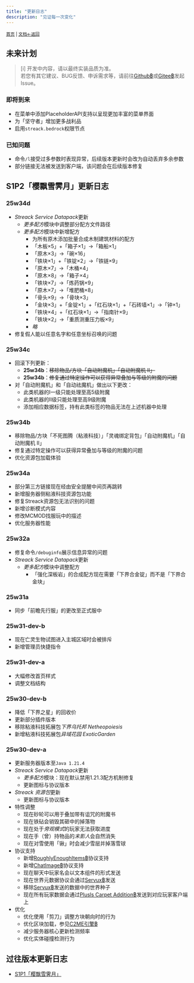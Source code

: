 ```yaml
---
title: "更新日志"
description: "见证每一次变化"
---
```

<small id="old_menu"><a href="/Streack/">首页</a> | <a href="/Streack/doc/">文档</a></small><small><a href="../">←返回</a></small><br>

## 未来计划

> [i] 开发中内容，请以最终实装品质为准。<br>
> 若您有其它建议、BUG反馈、申诉需求等，请前往[Github฿](https://github.com/kdxhub/Streack/issues/new)或[Gitee฿](https://gitee.com/kdxiaoyi/Streack/issues/new)发起Issue。

### 即将到来

* 在菜单中添加PlaceholderAPI支持以呈现更加丰富的菜单界面
* 为「坚守者」增加更多战利品
* 启用`streack.bedrock`权限节点

### 已知问题

* 命令`/l`接受过多参数时表现异常，后续版本更新时会改为自动丢弃多余参数
* 部分链接无法被发送到客户端，该问题会在后续版本修复

## S1P2「樱飘雪霁月」更新日志

### 25w34d

* *Streack Service Datapack*更新
  * *更多配方*模块中调整部分配方文件路径
  * *更多配方*模块中新增配方
    * 为所有原木添加批量合成木制建筑材料的配方
    * 「木板×5」+「箱子×1」→「箱船×1」
    * 「原木×3」→「碗×16」
    * 「铁块×1」+「铁锭×2」→「铁链×9」
    * 「原木×7」→「木桶×4」
    * 「原木×8」→「箱子×4」
    * 「铁块×7」→「炼药锅×9」
    * 「原木×7」→「堆肥桶×8」
    * 「骨头×9」→「骨块×3」
    * 「金块×3」+「金锭×1」+「红石块×1」+「石砖墙×1」→「钟×1」
    * 「铁块×4」+「红石块×1」→「指南针×9」
    * 「铁块×2」→「重质测重压力板×9」
    * *略*
* 修复假人能以任意名字和任意坐标召唤的问题

### 25w34c

* 回滚下列更新：
  * **25w34b**：~~移除物品/方块「自动附魔机」「自动附魔机 II」~~
  * **25w34b**：~~修复通过特定操作可以获得异常叠加与等级的附魔的问题~~
* 对「自动附魔机」和「自动祛魔机」做出以下更改：
  * 此类机器的I一级只能处理至高5级附魔
  * 此类机器的II级只能处理至高9级附魔
  * 添加相应数据标签，持有此类标签的物品无法在上述机器中处理

### 25w34b

* 移除物品/方块「不死图腾（粘液科技）」「灵魂绑定背包」「自动附魔机」「自动附魔机 II」
* 修复通过特定操作可以获得异常叠加与等级的附魔的问题
* 优化资源包加载体验

### 25w34a

* 部分第三方链接现在经由安全提醒中间页再跳转
* 新增服务器侧粘液科技资源包功能
* 修复Streack资源包无法识别的问题
* 新增诊断模式内容
* 修改MCMOD找服玩中的描述
* 优化服务器性能

### 25w32a

* 修复命令`/debuginfo`展示信息异常的问题
* *Streack Service Datapack*更新
  * *更多配方*模块中调整配方
    * 「强化深板岩」的合成配方现在需要「下界合金锭」而不是「下界合金块」

### 25w31a

* 同步「前瞻先行服」的更改至正式服中

### 25w31-dev-b

* 现在亡灵生物试图进入主城区域时会被排斥
* 新增管理员快捷指令

### 25w31-dev-a

* 大幅修改首页样式
* 调整文档结构

### 25w30-dev-b

* 降低「下界之星」的回收价
* 更新部分插件版本
* 移除粘液科技拓展包*下界乌托邦 Netheopoiesis*
* 新增粘液科技拓展包*异域花园 ExoticGarden*

### 25w30-dev-a
* 更新服务器版本至`Java 1.21.4`
* *Streack Service Datapack*更新
  * *更多配方*模块：现在默认禁用1.21.3配方机制修复
  * 更新图标与协议版本
* *Streack 资源包*更新
  * 更新图标与协议版本
* 特性调整
  * 现在砂轮可以用于叠加带有诅咒的附魔书
  * 现在铁砧会销毁其砸中的掉落物
  * 现在处于*旁观模式*的玩家无法获取进度
  * 现在手（曾）持物品的*末影人*会自然消失
  * 现在对雪使用「锹」时会减少雪层并掉落雪球
* 协议支持
  * 新增[RoughlyEnoughItems฿](https://github.com/shedaniel/RoughlyEnoughItems)协议支持
  * 新增[ChatImage฿](https://github.com/kitUIN/ChatImage)协议支持
  * 现在聊天中玩家名会以文本组件的形式发送
  * 现在世界元数据协议会通过[Servux฿](https://www.mcmod.cn/class/5219.html)发送
  * 移除[Servux฿](https://www.mcmod.cn/class/5219.html)发送的数据中的世界种子
  * 现在所有玩家数据会通过[Plusls Carpet Addition฿](https://github.com/Nyan-Work/plusls-carpet-addition/blob/nyan-work/dev/README_ZH_CN.md)发送到对应玩家客户端上
* 优化
  * 优化使用「剪刀」调整方块朝向时的行为
  * 优化区块加载，参见[C2ME引擎฿](https://modrinth.com/mod/c2me-fabric)
  * 减少服务器核心更新检测频率
  * 优化实体碰撞检测行为

## 过往版本更新日志

* [S1P1「樱飘雪霁月」](./s1-je1_21_3)

<script src="https://rs.kdxiaoyi.top/res/scripts/js/sober@1.0.6.min.js"></script><script src="https://kdxiaoyi.top/Streack/_page/js/pmd.js"></script><script src="https://rs.kdxiaoyi.top/res/scripts/js/pmd-reRender.min.js"></script>